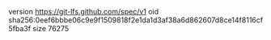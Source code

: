 version https://git-lfs.github.com/spec/v1
oid sha256:0eef6bbbe06c9e9f1509818f2e1da1d3af38a6d862607d8ce14f8116cf5fba3f
size 76275
